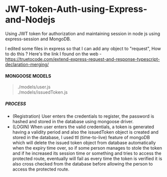 # JWT-token-Auth-using-Express-and-Nodejs
Using JWT token for authorization and maintaining session in node js using express-session and MongoDB.

I edited some files in express so that I can add any object to "request", 
How to do this ? Here's the link I found on the web - 
https://truetocode.com/extend-express-request-and-response-typescript-declaration-merging/

#### MONGOOSE MODELS


> ./models/user.js <br />
> ./models/issuedToken.js

##### PROCESS
- (Registration) User enters the credentials to register, the password is hashed and stored in the database using mongoose driver.
- (LOGIN) When user enters the valid credentials, a token is generated having a validity period and also the issuedToken object 
is created and stored in the database, I used ttl (time-to-live) feature of mongoDB which will delete the issued token object from database
automatically when the expiry time over, so if some person manages to stole the token and if he increased its session time or something
and tries to access the protected route, eventually will fail as every time the token is verified it is also cross checked from
the database before allowing the person to access the protected route.
